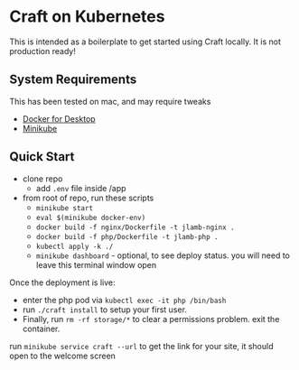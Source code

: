 # Craft on Kubernetes

This is intended as a boilerplate to get started using Craft locally. It is not production ready!

## System Requirements

This has been tested on mac, and may require tweaks

- [Docker for Desktop](https://www.docker.com/products/docker-desktop)
- [Minikube](https://kubernetes.io/docs/tasks/tools/install-minikube/)

## Quick Start

- clone repo
    - add `.env` file inside /app
- from root of repo, run these scripts
    - `minikube start`
    - `eval $(minikube docker-env)`
    - `docker build -f nginx/Dockerfile -t jlamb-nginx .`
    - `docker build -f php/Dockerfile -t jlamb-php .`
    - `kubectl apply -k ./`
    - `minikube dashboard` - optional, to see deploy status. you will need to leave this terminal window open

Once the deployment is live:
- enter the php pod via `kubectl exec -it php /bin/bash`
- run `./craft install` to setup your first user.
- Finally, run `rm -rf storage/*` to clear a permissions problem. exit the container.

run `minikube service craft --url` to get the link for your site, it should open to the welcome screen
